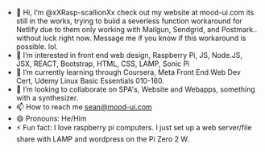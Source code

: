 - 👋 Hi, I’m @xXRasp-scallionXx check out my website at mood-ui.com its still in the works, trying to buiid a severless function workaround for Netlify due to them only working with Mailgun, Sendgrid, and Postmark.. without luck right now. Message me if you know if this workaround is possible. lol.
- 👀 I’m interested in front end web design, Raspberry Pi, JS, Node.JS, JSX, REACT, Bootstrap, HTML, CSS, LAMP, Sonic Pi
- 🌱 I’m currently learning through Coursera, Meta Front End Web Dev Cert, Udemy Linux Basic Essentials 010-160.
- 💞️ I’m looking to collaborate on SPA's, Website and Webapps, something with a synthesizer.
- 📫 How to reach me sean@mood-ui.com
- 😄 Pronouns: He/Him
- ⚡ Fun fact: I love raspberry pi computers. I just set up a web server/file share with LAMP and wordpress on the Pi Zero 2 W.
<!---
xXRasp-scallionXx/xXRasp-scallionXx is a ✨ special ✨ repository because its `README.md` (this file) appears on your GitHub profile.
You can click the Preview link to take a look at your changes.
--->
